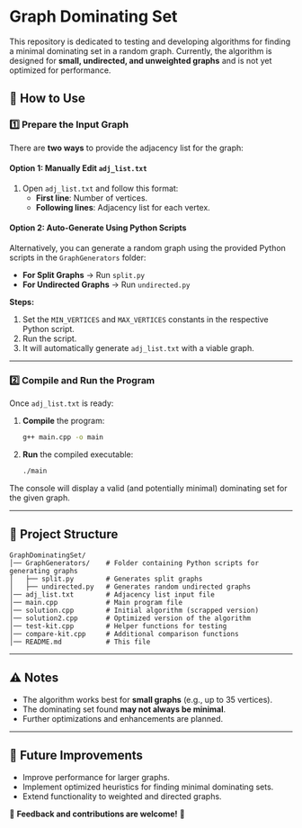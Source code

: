 # Graph Dominating Set

This repository is dedicated to testing and developing algorithms for finding a minimal dominating set in a random graph. Currently, the algorithm is designed for **small, undirected, and unweighted graphs** and is not yet optimized for performance.

## 📌 How to Use

### 1️⃣ Prepare the Input Graph

There are **two ways** to provide the adjacency list for the graph:

#### **Option 1: Manually Edit `adj_list.txt`**

1. Open `adj_list.txt` and follow this format:
   - **First line**: Number of vertices.
   - **Following lines**: Adjacency list for each vertex.

#### **Option 2: Auto-Generate Using Python Scripts**

Alternatively, you can generate a random graph using the provided Python scripts in the `GraphGenerators` folder:

- **For Split Graphs** → Run `split.py`
- **For Undirected Graphs** → Run `undirected.py`

**Steps:**

1. Set the `MIN_VERTICES` and `MAX_VERTICES` constants in the respective Python script.
2. Run the script.
3. It will automatically generate `adj_list.txt` with a viable graph.

---

### 2️⃣ Compile and Run the Program

Once `adj_list.txt` is ready:

1. **Compile** the program:
   ```sh
   g++ main.cpp -o main
   ```
2. **Run** the compiled executable:
   ```sh
   ./main
   ```

The console will display a valid (and potentially minimal) dominating set for the given graph.

---

## 🔧 Project Structure

```
GraphDominatingSet/
│── GraphGenerators/    # Folder containing Python scripts for generating graphs
│   ├── split.py        # Generates split graphs
│   ├── undirected.py   # Generates random undirected graphs
│── adj_list.txt        # Adjacency list input file
│── main.cpp            # Main program file
│── solution.cpp        # Initial algorithm (scrapped version)
│── solution2.cpp       # Optimized version of the algorithm
│── test-kit.cpp        # Helper functions for testing
│── compare-kit.cpp     # Additional comparison functions
│── README.md           # This file
```

---

## ⚠️ Notes

- The algorithm works best for **small graphs** (e.g., up to 35 vertices).
- The dominating set found **may not always be minimal**.
- Further optimizations and enhancements are planned.

---

## 🚀 Future Improvements

- Improve performance for larger graphs.
- Implement optimized heuristics for finding minimal dominating sets.
- Extend functionality to weighted and directed graphs.

📢 **Feedback and contributions are welcome!** 🎉
